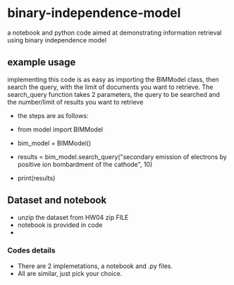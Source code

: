 # binary-independence-model
a notebook and python code aimed at demonstrating information retrieval using binary independence model
## example usage
implementing this code is as easy as importing the BIMModel class, then search the query, with the limit of documents you want to retrieve. The search_query function takes 2 parameters, the query to be searched and the number/limit of results you want to retrieve
- the steps are as follows:

- from model import BIMModel

- bim_model = BIMModel()
- results = bim_model.search_query("secondary emission of electrons by positive ion bombardment of the cathode", 10)
- print(results)

## Dataset and notebook
* unzip the dataset from HW04 zip FILE
* notebook is provided in code
* 
### Codes details
* There are 2 implemetations, a notebook and .py files. 
* All are similar, just pick your choice.

